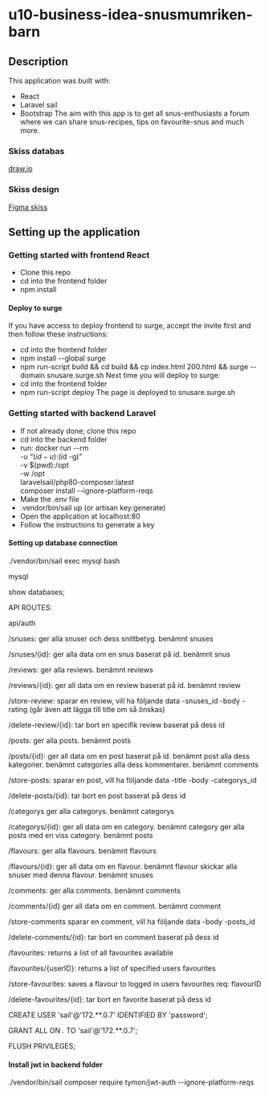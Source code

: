 # u10-business-idea-snusmumriken-barn
## Description
This application was built with:
- React
- Laravel sail
- Bootstrap
The aim with this app is to get all snus-enthusiasts a forum where we can share snus-recipes, tips on favourite-snus and much more.
### Skiss databas
[draw.io](https://app.diagrams.net/#G1NGWY1s4TLEN6tDkRtfDoxssnLPw4PbVJ)
### Skiss design
[Figma skiss](https://www.figma.com/file/GeBkfYMbt61M3Lec1RUkR0/u10-Snus?node-id=0%3A1)
## Setting up the application
### Getting started with frontend React
- Clone this repo
- cd into the frontend folder
- npm install
#### Deploy to surge
If you have access to deploy frontend to surge, accept the invite first and then follow these instructions:
- cd into the frontend folder
- npm install --global surge
- npm run-script build && cd build && cp index.html 200.html && surge --domain snusare.surge.sh
Next time you will deploy to surge:
- cd into the frontend folder
- npm run-script deploy
The page is deployed to snusare.surge.sh
### Getting started with backend Laravel
- If not already done; clone this repo
- cd into the backend folder
- run:
    docker run --rm \
        -u “$(id -u):$(id -g)” \
        -v $(pwd):/opt \
        -w /opt \
        laravelsail/php80-composer:latest \
        composer install --ignore-platform-reqs
- Make the .env file
- .vendor/bin/sail up (or artisan key:generate)
- Open the application at localhost:80
- Follow the instructions to generate a key
#### Setting up database connection
./vendor/bin/sail exec mysql bash

mysql

show databases;

API ROUTES:

api/auth

/snuses:
ger alla snuser och dess snittbetyg. benämnt snuses

/snuses/{id}:
ger alla data om en snus baserat på id. benämnt snus

/reviews:
ger alla reviews. benämnt reviews

/reviews/{id}:
ger all data om en review baserat på id. benämnt review

/store-review:
sparar en review, vill ha följande data
-snuses_id
-body
-rating
(går även att lägga till title om så önskas)

/delete-review/{id}:
tar bort en specifik review baserat på dess id

/posts:
ger alla posts. benämnt posts

/posts/{id}:
ger all data om en post baserat på id. benämnt post
alla dess kategorier. benämnt categories
alla dess kommentarer. benämnt comments

/store-posts:
sparar en post, vill ha följande data
-title
-body
-categorys_id

/delete-posts/{id}:
tar bort en post baserat på dess id

/categorys
ger alla categorys. benämnt categorys

/categorys/{id}:
ger all data om en category. benämnt category
ger alla posts med en viss category. benämnt posts

/flavours:
ger alla flavours. benämnt flavours

/flavours/{id}:
ger all data om en flavour. benämnt flavour
skickar alla snuser med denna flavour. benämnt snuses

/comments:
ger alla comments. benämnt comments

/comments/{id}
ger all data om en comment. benämnt comment

/store-comments
sparar en comment, vill ha följande data
-body
-posts_id

/delete-comments/{id}:
tar bort en comment baserat på dess id

/favourites:
 returns a list of all  favourites available 

/favourites/{userID}: 
returns a list of specified users favourites 

/store-favourites: 
saves a flavour to logged in users favourites req: flavourID

/delete-favourites/{id}:
tar bort en favorite baserat på dess id


CREATE USER 'sail'@'172.**.0.7' IDENTIFIED BY 'password';

GRANT ALL ON *.* TO 'sail'@'172.**.0.7';

FLUSH PRIVILEGES;
#### Install jwt in backend folder

./vendor/bin/sail composer require tymon/jwt-auth --ignore-platform-reqs 
